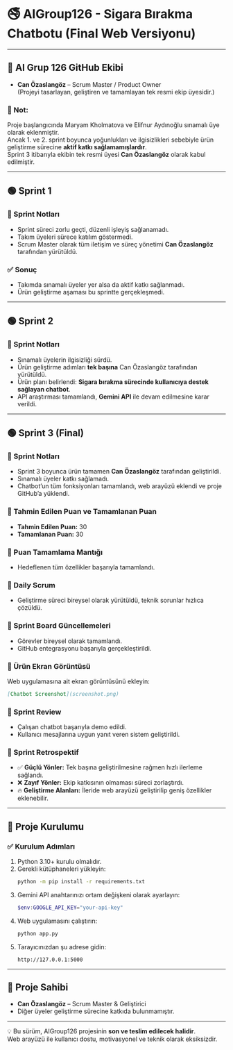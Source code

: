 # 🚭 AIGroup126 - Sigara Bırakma Chatbotu (Final Web Versiyonu)

---

## 👥 AI Grup 126 GitHub Ekibi

- **Can Özaslangöz** – Scrum Master / Product Owner  
  (Projeyi tasarlayan, geliştiren ve tamamlayan tek resmi ekip üyesidir.)

### 📝 Not:
Proje başlangıcında Maryam Kholmatova ve Elifnur Aydınoğlu sınamalı üye olarak eklenmiştir.  
Ancak 1. ve 2. sprint boyunca yoğunlukları ve ilgisizlikleri sebebiyle ürün geliştirme sürecine **aktif katkı sağlamamışlardır**.  
Sprint 3 itibarıyla ekibin tek resmi üyesi **Can Özaslangöz** olarak kabul edilmiştir.

---

## 🟢 Sprint 1

### 📌 Sprint Notları
- Sprint süreci zorlu geçti, düzenli işleyiş sağlanamadı.  
- Takım üyeleri sürece katılım göstermedi.  
- Scrum Master olarak tüm iletişim ve süreç yönetimi **Can Özaslangöz** tarafından yürütüldü.

### ✅ Sonuç
- Takımda sınamalı üyeler yer alsa da aktif katkı sağlanmadı.  
- Ürün geliştirme aşaması bu sprintte gerçekleşmedi.

---

## 🟢 Sprint 2

### 📌 Sprint Notları
- Sınamalı üyelerin ilgisizliği sürdü.  
- Ürün geliştirme adımları **tek başına** Can Özaslangöz tarafından yürütüldü.  
- Ürün planı belirlendi: **Sigara bırakma sürecinde kullanıcıya destek sağlayan chatbot**.  
- API araştırması tamamlandı, **Gemini API** ile devam edilmesine karar verildi.

---

## 🟢 Sprint 3 (Final)

### 📌 Sprint Notları
- Sprint 3 boyunca ürün tamamen **Can Özaslangöz** tarafından geliştirildi.  
- Sınamalı üyeler katkı sağlamadı.  
- Chatbot’un tüm fonksiyonları tamamlandı, web arayüzü eklendi ve proje GitHub’a yüklendi.

### 📌 Tahmin Edilen Puan ve Tamamlanan Puan
- **Tahmin Edilen Puan:** 30  
- **Tamamlanan Puan:** 30  

### 📌 Puan Tamamlama Mantığı
- Hedeflenen tüm özellikler başarıyla tamamlandı.

### 📌 Daily Scrum
- Geliştirme süreci bireysel olarak yürütüldü, teknik sorunlar hızlıca çözüldü.

### 📌 Sprint Board Güncellemeleri
- Görevler bireysel olarak tamamlandı.  
- GitHub entegrasyonu başarıyla gerçekleştirildi.

### 📸 Ürün Ekran Görüntüsü
Web uygulamasına ait ekran görüntüsünü ekleyin:  
```markdown
[Chatbot Screenshot](screenshot.png)
```

### 📌 Sprint Review
- Çalışan chatbot başarıyla demo edildi.  
- Kullanıcı mesajlarına uygun yanıt veren sistem geliştirildi.

### 📌 Sprint Retrospektif
- ✅ **Güçlü Yönler:** Tek başına geliştirilmesine rağmen hızlı ilerleme sağlandı.  
- ❌ **Zayıf Yönler:** Ekip katkısının olmaması süreci zorlaştırdı.  
- 🔥 **Geliştirme Alanları:** İleride web arayüzü geliştirilip geniş özellikler eklenebilir.

---

## 🚀 Proje Kurulumu

### ✅ Kurulum Adımları
1. Python 3.10+ kurulu olmalıdır.
2. Gerekli kütüphaneleri yükleyin:
   ```bash
   python -m pip install -r requirements.txt
   ```
3. Gemini API anahtarınızı ortam değişkeni olarak ayarlayın:
   ```powershell
   $env:GOOGLE_API_KEY="your-api-key"
   ```
4. Web uygulamasını çalıştırın:
   ```bash
   python app.py
   ```
5. Tarayıcınızdan şu adrese gidin:
   ```
   http://127.0.0.1:5000
   ```

---

## 👤 Proje Sahibi
- **Can Özaslangöz** – Scrum Master & Geliştirici  
- Diğer üyeler geliştirme sürecine katkıda bulunmamıştır.

---

💡 Bu sürüm, AIGroup126 projesinin **son ve teslim edilecek halidir**.  
Web arayüzü ile kullanıcı dostu, motivasyonel ve teknik olarak eksiksizdir.
